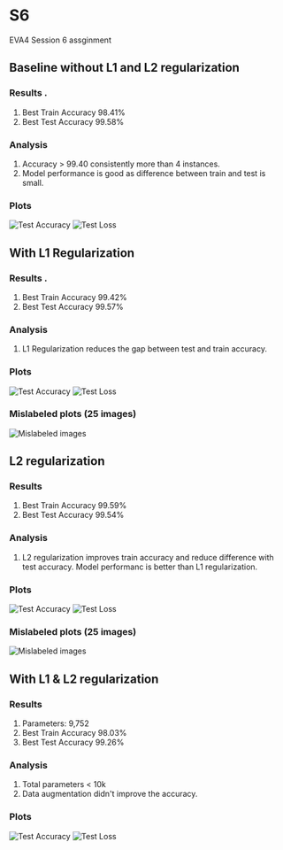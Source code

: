 # S6
EVA4 Session 6 assginment


## Baseline without L1 and L2 regularization


### Results .  

1.   Best Train Accuracy 98.41%
2.   Best Test Accuracy 99.58%

### Analysis   

1.  Accuracy > 99.40 consistently more than 4 instances.
2.  Model performance is good as difference between train and test is small.

### Plots

![Test Accuracy](images/Baseline_wo_L1_L2_accuracy.png) ![Test Loss](images/Baseline_wo_L1_L2_loss.png)

## With L1 Regularization


### Results .  

1.   Best Train Accuracy 99.42%
2.   Best Test Accuracy 99.57%

### Analysis   

1.  L1 Regularization reduces the gap between test and train accuracy.

### Plots

![Test Accuracy](images/Reg_w_L1_accuracy.png) ![Test Loss](images/Reg_w_L1_loss.png)

### Mislabeled plots (25 images)

![Mislabeled images](images/Reg_w_L1_misclassified_images.png)

## L2 regularization


### Results  

1.   Best Train Accuracy 99.59%
2.   Best Test Accuracy 99.54%

### Analysis   

1.  L2 regularization improves train accuracy and reduce difference with test accuracy. Model performanc is better than L1 regularization.

### Plots

![Test Accuracy](images/Reg_w_L2_accuracy.png) ![Test Loss](images/Reg_w_L2_loss.png)

### Mislabeled plots (25 images)

![Mislabeled images](images/Reg_w_L2_misclassified_images.png)


## With L1 & L2 regularization


### Results  

1.   Parameters: 9,752
2.   Best Train Accuracy 98.03%
3.   Best Test Accuracy 99.26%


### Analysis   

1.  Total parameters < 10k
2.  Data augmentation didn't improve the accuracy.

### Plots

![Test Accuracy](images/Reg_w_L1_L2_accuracy.png) ![Test Loss](images/Reg_w_L1_L2_loss.png)



